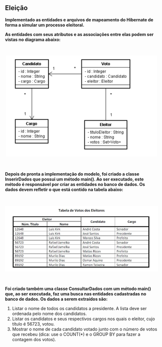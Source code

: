## Eleição

<p><strong>Implementado as entidades e arquivos de mapeamento do Hibernate de forma a simular
um processo eleitoral. </p> 
<p>As entidades com seus atributos e as associações entre elas
podem ser vistas no diagrama abaixo:</strong></p>
<br>
<p align="center">
<img src="https://github.com/740fernando/projeto-processo-eleitoral/blob/master/assets/diagrama.PNG" />
</p>
<br>
<p><strong> Depois de pronta a implementação do modelo, foi criado a classe InserirDados que possui
um método main(). Ao ser executado, este método é responsável por criar as
entidades no banco de dados. Os dados devem refletir o que está contido na tabela
abaixo:</strong> </p>
<br>
<p align="center">
<img src="https://github.com/740fernando/projeto-processo-eleitoral/blob/master/assets/tabelaVotos.JPEG">
</p>
<br>
<p><strong>Foi criado também uma classe ConsultarDados com um método main() que, ao ser
executada, faz uma busca nas entidades cadastradas no banco de dados. Os dados a
serem extraídos são:</strong></p>

1. Listar o nome de todos os candidatos a presidente. A lista deve ser ordenada
pelo nome dos candidatos.
2. Listar os candidatos e seus respectivos cargos nos quais o eleitor, cujo título é
56723, votou.
3. Mostrar o nome de cada candidato votado junto com o número de votos que
recebeu (dica: use o COUNT(*) e o GROUP BY para fazer a contagem dos votos).
